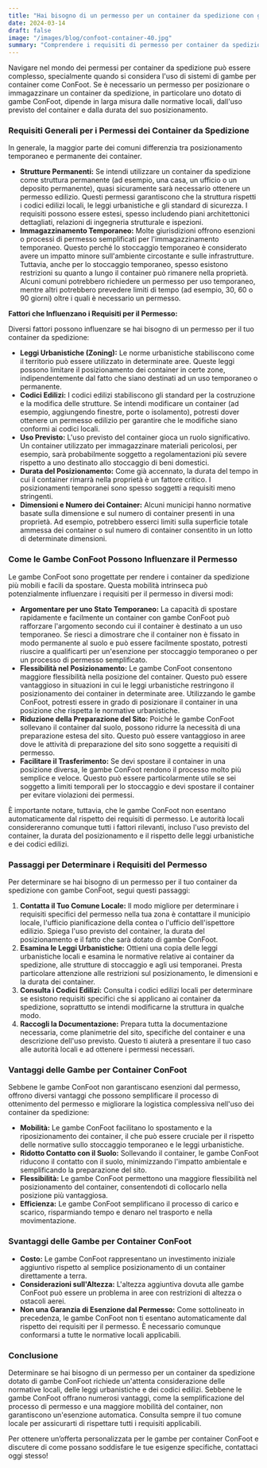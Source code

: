 ```yaml
---
title: "Hai bisognо di un permesso per un container da spedizione con gambe ConFoot?"
date: 2024-03-14
draft: false
image: "/images/blog/confoot-container-40.jpg"
summary: "Comprendere i requisiti di permesso per container da spedizione con gambe ConFoot. Approfondisci la differenza tra posizionamento temporaneo e permanente e scopri come ConFoot può semplificare la logistica."
---
```


Navigare nel mondo dei permessi per container da spedizione può essere complesso, specialmente quando si considera l'uso di sistemi di gambe per container come ConFoot. Se è necessario un permesso per posizionare o immagazzinare un container da spedizione, in particolare uno dotato di gambe ConFoot, dipende in larga misura dalle normative locali, dall'uso previsto del container e dalla durata del suo posizionamento.

### Requisiti Generali per i Permessi dei Container da Spedizione

In generale, la maggior parte dei comuni differenzia tra posizionamento temporaneo e permanente dei container.

*   **Strutture Permanenti:** Se intendi utilizzare un container da spedizione come struttura permanente (ad esempio, una casa, un ufficio o un deposito permanente), quasi sicuramente sarà necessario ottenere un permesso edilizio. Questi permessi garantiscono che la struttura rispetti i codici edilizi locali, le leggi urbanistiche e gli standard di sicurezza. I requisiti possono essere estesi, spesso includendo piani architettonici dettagliati, relazioni di ingegneria strutturale e ispezioni.
*   **Immagazzinamento Temporaneo:** Molte giurisdizioni offrono esenzioni o processi di permesso semplificati per l'immagazzinamento temporaneo. Questo perché lo stoccaggio temporaneo è considerato avere un impatto minore sull'ambiente circostante e sulle infrastrutture. Tuttavia, anche per lo stoccaggio temporaneo, spesso esistono restrizioni su quanto a lungo il container può rimanere nella proprietà. Alcuni comuni potrebbero richiedere un permesso per uso temporaneo, mentre altri potrebbero prevedere limiti di tempo (ad esempio, 30, 60 o 90 giorni) oltre i quali è necessario un permesso.

**Fattori che Influenzano i Requisiti per il Permesso:**

Diversi fattori possono influenzare se hai bisogno di un permesso per il tuo container da spedizione:

*   **Leggi Urbanistiche (Zoning):** Le norme urbanistiche stabiliscono come il territorio può essere utilizzato in determinate aree. Queste leggi possono limitare il posizionamento dei container in certe zone, indipendentemente dal fatto che siano destinati ad un uso temporaneo o permanente.
*   **Codici Edilizi:** I codici edilizi stabiliscono gli standard per la costruzione e la modifica delle strutture. Se intendi modificare un container (ad esempio, aggiungendo finestre, porte o isolamento), potresti dover ottenere un permesso edilizio per garantire che le modifiche siano conformi ai codici locali.
*   **Uso Previsto:** L'uso previsto del container gioca un ruolo significativo. Un container utilizzato per immagazzinare materiali pericolosi, per esempio, sarà probabilmente soggetto a regolamentazioni più severe rispetto a uno destinato allo stoccaggio di beni domestici.
*   **Durata del Posizionamento:** Come già accennato, la durata del tempo in cui il container rimarrà nella proprietà è un fattore critico. I posizionamenti temporanei sono spesso soggetti a requisiti meno stringenti.
*   **Dimensioni e Numero dei Container:** Alcuni municipi hanno normative basate sulla dimensione e sul numero di container presenti in una proprietà. Ad esempio, potrebbero esserci limiti sulla superficie totale ammessa dei container o sul numero di container consentito in un lotto di determinate dimensioni.

### Come le Gambe ConFoot Possono Influenzare il Permesso

Le gambe ConFoot sono progettate per rendere i container da spedizione più mobili e facili da spostare. Questa mobilità intrinseca può potenzialmente influenzare i requisiti per il permesso in diversi modi:

*   **Argomentare per uno Stato Temporaneo:** La capacità di spostare rapidamente e facilmente un container con gambe ConFoot può rafforzare l'argomento secondo cui il container è destinato a un uso temporaneo. Se riesci a dimostrare che il container non è fissato in modo permanente al suolo e può essere facilmente spostato, potresti riuscire a qualificarti per un'esenzione per stoccaggio temporaneo o per un processo di permesso semplificato.
*   **Flessibilità nel Posizionamento:** Le gambe ConFoot consentono maggiore flessibilità nella posizione del container. Questo può essere vantaggioso in situazioni in cui le leggi urbanistiche restringono il posizionamento dei container in determinate aree. Utilizzando le gambe ConFoot, potresti essere in grado di posizionare il container in una posizione che rispetta le normative urbanistiche.
*   **Riduzione della Preparazione del Sito:** Poiché le gambe ConFoot sollevano il container dal suolo, possono ridurre la necessità di una preparazione estesa del sito. Questo può essere vantaggioso in aree dove le attività di preparazione del sito sono soggette a requisiti di permesso.
*   **Facilitare il Trasferimento:** Se devi spostare il container in una posizione diversa, le gambe ConFoot rendono il processo molto più semplice e veloce. Questo può essere particolarmente utile se sei soggetto a limiti temporali per lo stoccaggio e devi spostare il container per evitare violazioni dei permessi.

È importante notare, tuttavia, che le gambe ConFoot non esentano automaticamente dal rispetto dei requisiti di permesso. Le autorità locali considereranno comunque tutti i fattori rilevanti, incluso l'uso previsto del container, la durata del posizionamento e il rispetto delle leggi urbanistiche e dei codici edilizi.

### Passaggi per Determinare i Requisiti del Permesso

Per determinare se hai bisogno di un permesso per il tuo container da spedizione con gambe ConFoot, segui questi passaggi:

1.  **Contatta il Tuo Comune Locale:** Il modo migliore per determinare i requisiti specifici del permesso nella tua zona è contattare il municipio locale, l'ufficio pianificazione della contea o l'ufficio dell'ispettore edilizio. Spiega l'uso previsto del container, la durata del posizionamento e il fatto che sarà dotato di gambe ConFoot.
2.  **Esamina le Leggi Urbanistiche:** Ottieni una copia delle leggi urbanistiche locali e esamina le normative relative ai container da spedizione, alle strutture di stoccaggio e agli usi temporanei. Presta particolare attenzione alle restrizioni sul posizionamento, le dimensioni e la durata dei container.
3.  **Consulta i Codici Edilizi:** Consulta i codici edilizi locali per determinare se esistono requisiti specifici che si applicano ai container da spedizione, soprattutto se intendi modificarne la struttura in qualche modo.
4.  **Raccogli la Documentazione:** Prepara tutta la documentazione necessaria, come planimetrie del sito, specifiche del container e una descrizione dell'uso previsto. Questo ti aiuterà a presentare il tuo caso alle autorità locali e ad ottenere i permessi necessari.

### Vantaggi delle Gambe per Container ConFoot

Sebbene le gambe ConFoot non garantiscano esenzioni dal permesso, offrono diversi vantaggi che possono semplificare il processo di ottenimento del permesso e migliorare la logistica complessiva nell'uso dei container da spedizione:

*   **Mobilità:** Le gambe ConFoot facilitano lo spostamento e la riposizionamento dei container, il che può essere cruciale per il rispetto delle normative sullo stoccaggio temporaneo e le leggi urbanistiche.
*   **Ridotto Contatto con il Suolo:** Sollevando il container, le gambe ConFoot riducono il contatto con il suolo, minimizzando l'impatto ambientale e semplificando la preparazione del sito.
*   **Flessibilità:** Le gambe ConFoot permettono una maggiore flessibilità nel posizionamento del container, consentendoti di collocarlo nella posizione più vantaggiosa.
*   **Efficienza:** Le gambe ConFoot semplificano il processo di carico e scarico, risparmiando tempo e denaro nel trasporto e nella movimentazione.

### Svantaggi delle Gambe per Container ConFoot

*   **Costo:** Le gambe ConFoot rappresentano un investimento iniziale aggiuntivo rispetto al semplice posizionamento di un container direttamente a terra.
*   **Considerazioni sull'Altezza:** L'altezza aggiuntiva dovuta alle gambe ConFoot può essere un problema in aree con restrizioni di altezza o ostacoli aerei.
*   **Non una Garanzia di Esenzione dal Permesso:** Come sottolineato in precedenza, le gambe ConFoot non ti esentano automaticamente dal rispetto dei requisiti per il permesso. È necessario comunque conformarsi a tutte le normative locali applicabili.

### Conclusione

Determinare se hai bisogno di un permesso per un container da spedizione dotato di gambe ConFoot richiede un'attenta considerazione delle normative locali, delle leggi urbanistiche e dei codici edilizi. Sebbene le gambe ConFoot offrano numerosi vantaggi, come la semplificazione del processo di permesso e una maggiore mobilità del container, non garantiscono un'esenzione automatica. Consulta sempre il tuo comune locale per assicurarti di rispettare tutti i requisiti applicabili.

Per ottenere un’offerta personalizzata per le gambe per container ConFoot e discutere di come possano soddisfare le tue esigenze specifiche, contattaci oggi stesso!